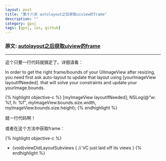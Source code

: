```yaml
---
layout: post
title: "第十六天 autolayout之后获取uiview的frame"
description: ""
category: gpxj
tags: [gpxj, ios, github]
---
```



### 原文: [autolayout之后获取uiview的frame](http://www.nikest.com/web/jswd/2015/0225/122190.html)
---

这个只要一行代码就搞定了。详细请看：

In order to get the right frame/bounds of your UIImageView after resizing, you need first ask auto-layout to update that layout using [yourImageView layoutIfNeeded]. that will solve your constraints and update your yourImage.bounds.

{% highlight objective-c %}
[myImageView layoutIfNeeded];
NSLog(@"w: %f, h: %f", myImageView.bounds.size.width, myImageView.bounds.size.height);
{% endhighlight %}

就一行代码啊！

或者在这个方法中获取frame：

{% highlight objective-c %}
- (void)viewDidLayoutSubviews {
	// VC just laid off its views
}
{% endhighlight %}

